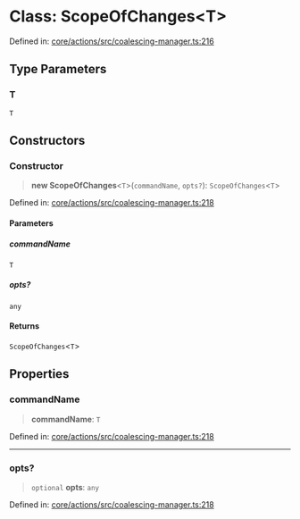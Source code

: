 # Class: ScopeOfChanges\<T\>

Defined in: [core/actions/src/coalescing-manager.ts:216](https://github.com/LaWebcapsule/orbits/blob/077d66e33fe6ba2aa79ca127b839e3865739df1e/core/actions/src/coalescing-manager.ts#L216)

## Type Parameters

### T

`T`

## Constructors

### Constructor

> **new ScopeOfChanges**\<`T`\>(`commandName`, `opts?`): `ScopeOfChanges`\<`T`\>

Defined in: [core/actions/src/coalescing-manager.ts:218](https://github.com/LaWebcapsule/orbits/blob/077d66e33fe6ba2aa79ca127b839e3865739df1e/core/actions/src/coalescing-manager.ts#L218)

#### Parameters

##### commandName

`T`

##### opts?

`any`

#### Returns

`ScopeOfChanges`\<`T`\>

## Properties

### commandName

> **commandName**: `T`

Defined in: [core/actions/src/coalescing-manager.ts:218](https://github.com/LaWebcapsule/orbits/blob/077d66e33fe6ba2aa79ca127b839e3865739df1e/core/actions/src/coalescing-manager.ts#L218)

***

### opts?

> `optional` **opts**: `any`

Defined in: [core/actions/src/coalescing-manager.ts:218](https://github.com/LaWebcapsule/orbits/blob/077d66e33fe6ba2aa79ca127b839e3865739df1e/core/actions/src/coalescing-manager.ts#L218)

